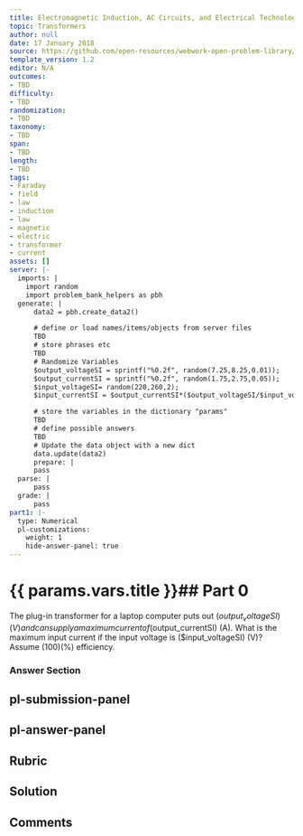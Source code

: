 ```yaml
---
title: Electromagnetic Induction, AC Circuits, and Electrical Technologies
topic: Transformers
author: null
date: 17 January 2018
source: https://github.com/open-resources/webwork-open-problem-library/tree/master/Contrib/BrockPhysics/College_Physics_Urone/23.Electromagnetic_Induction_AC_Circuits_and_Electrical_Technologies/23-07.Transformers/NU_U17_23_07_005.pg
template_version: 1.2
editor: N/A
outcomes:
- TBD
difficulty:
- TBD
randomization:
- TBD
taxonomy:
- TBD
span:
- TBD
length:
- TBD
tags:
- Faraday
- field
- law
- induction
- law
- magnetic
- electric
- transformer
- current
assets: []
server: |-
  imports: |
    import random
    import problem_bank_helpers as pbh
  generate: |
      data2 = pbh.create_data2()

      # define or load names/items/objects from server files
      TBD
      # store phrases etc
      TBD
      # Randomize Variables
      $output_voltageSI = sprintf("%0.2f", random(7.25,8.25,0.01));
      $output_currentSI = sprintf("%0.2f", random(1.75,2.75,0.05));
      $input_voltageSI= random(220,260,2);
      $input_currentSI = $output_currentSI*($output_voltageSI/$input_voltageSI);

      # store the variables in the dictionary "params"
      TBD
      # define possible answers
      TBD
      # Update the data object with a new dict
      data.update(data2)
      prepare: |
      pass
  parse: |
      pass
  grade: |
      pass
part1: |-
  type: Numerical
  pl-customizations:
    weight: 1
    hide-answer-panel: true
---
```


# {{ params.vars.title }}## Part 0 
The plug-in transformer for a laptop computer puts out ($output_voltageSI) (V) and can supply a maximum current of ($output_currentSI) (A). What is the maximum input current if the input voltage is ($input_voltageSI) (V)? Assume (100)(%) efficiency. 


### Answer Section 


## pl-submission-panel 


## pl-answer-panel 


## Rubric 


## Solution 


## Comments 


